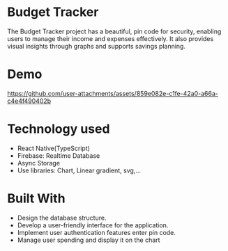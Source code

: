 # Budget Tracker
The Budget Tracker project has a beautiful, pin code for security, enabling users to manage their income and expenses effectively. It also provides visual insights through graphs and
supports savings planning.

# Demo
https://github.com/user-attachments/assets/859e082e-c1fe-42a0-a66a-c4e4f490402b

# Technology used
- React Native(TypeScript)
- Firebase: Realtime Database
- Async Storage
- Use libraries: Chart, Linear gradient, svg,...

# Built With
- Design the database structure.
- Develop a user-friendly interface for the application.
- Implement user authentication features enter pin code.
- Manage user spending and display it on the chart
